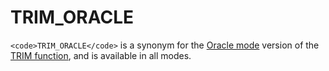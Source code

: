 
# TRIM_ORACLE

`<code>TRIM_ORACLE</code>` is a synonym for the [Oracle mode](../../../../../../release-notes/mariadb-community-server/compatibility-and-differences/sql_modeoracle.md) version of the [TRIM function](trim.md), and is available in all modes.

